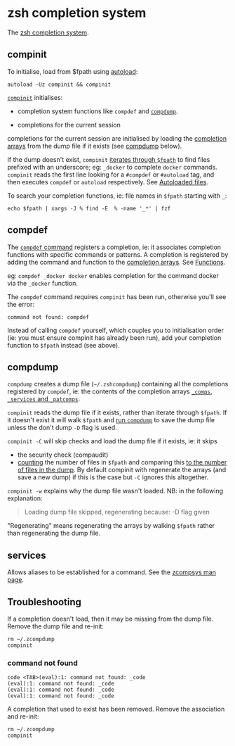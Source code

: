 # zsh completion system

The [zsh completion system](http://zsh.sourceforge.net/Doc/Release/Completion-System.html).

## compinit

To initialise, load from $fpath using [autoload](zsh-functions.md#functions):

```
autoload -Uz compinit && compinit
```

[`compinit`](https://github.com/zsh-users/zsh/blob/master/Completion/compinit) initialises:

- completion system functions like `compdef` and [`compdump`](https://github.com/zsh-users/zsh/blob/master/Completion/compdump).

- completions for the current session

completions for the current session are initialised by loading the [completion arrays](https://github.com/zsh-users/zsh/blob/09c5b10dc2affbe4e46f69e64d573b197c14b988/Completion/compinit#L113) from the dump file if it exists (see [compdump](#compdump) below).

If the dump doesn't exist, `compinit` [iterates through `$fpath`](https://github.com/zsh-users/zsh/blob/09c5b10dc2affbe4e46f69e64d573b197c14b988/Completion/compinit#L523) to find files prefixed with an underscore; eg: `_docker` to complete `docker` commands.
`compinit` reads the first line looking for a `#compdef` or `#autoload` tag, and then executes `compdef` or `autoload` respectively. See [Autoloaded files](http://zsh.sourceforge.net/Doc/Release/Completion-System.html#Autoloaded-files).

To search your completion functions, ie: file names in `$fpath` starting with `_`:

```
echo $fpath | xargs -J % find -E  % -name '_*' | fzf
```

## compdef

The [`compdef` command](https://github.com/zsh-users/zsh/blob/09c5b10dc2affbe4e46f69e64d573b197c14b988/Completion/compinit#L202) registers a completion, ie: it associates completion functions with specific commands or patterns. A completion is registered by adding the command and function to the [completion arrays](https://github.com/zsh-users/zsh/blob/09c5b10dc2affbe4e46f69e64d573b197c14b988/Completion/compinit#L381). See [Functions](http://zsh.sourceforge.net/Doc/Release/Completion-System.html#Functions-3).

eg: `compdef _docker docker` enables completion for the command docker via the `_docker` function.

The `compdef` command requires `compinit` has been run, otherwise you'll see the error:

```
command not found: compdef
```

Instead of calling `compdef` yourself, which couples you to initialisation order (ie: you must ensure compinit has already been run), add your completion function to `$fpath` instead (see above).

## compdump

`compdump` creates a dump file (`~/.zshcompdump`) containing all the completions registered by `compdef`, ie: the contents of the completion arrays [`_comps`, `_services` and `_patcomps`](https://github.com/zsh-users/zsh/blob/09c5b10dc2affbe4e46f69e64d573b197c14b988/Completion/compdump#L39C19-L39C25).

`compinit` reads the dump file if it exists, rather than iterate through `$fpath`. If it doesn't exist it will walk `$fpath` and [run `compdump`](https://github.com/zsh-users/zsh/blob/09c5b10dc2affbe4e46f69e64d573b197c14b988/Completion/compinit#L549) to save the dump file unless the don't dump `-D` flag is used.

`compinit -C` will skip checks and load the dump file if it exists, ie: it skips

- the security check (compaudit)
- [counting](https://github.com/zsh-users/zsh/blob/09c5b10dc2affbe4e46f69e64d573b197c14b988/Completion/compinit#L472) the number of files in `$fpath` and comparing this [to the number of files in the dump](https://github.com/zsh-users/zsh/blob/09c5b10dc2affbe4e46f69e64d573b197c14b988/Completion/compinit#L489). By default compinit with regenerate the arrays (and save a new dump) if this is the case but `-C` ignores this altogether.

`compinit -w` explains why the dump file wasn't loaded. NB: in the following explanation:

> Loading dump file skipped, regenerating because: -D flag given

"Regenerating" means regenerating the arrays by walking `$fpath` rather than regenerating the dump file.

## services

Allows aliases to be established for a command. See the [zcompsys man page](https://linux.die.net/man/1/zshcompsys#:~:text=Each%20name%20may%20also%20be%20of%20the%20form%20%27cmd%3Dservice%27).

## Troubleshooting

If a completion doesn't load, then it may be missing from the dump file. Remove the dump file and re-init:

```
rm ~/.zcompdump
compinit
```

### command not found

```
code <TAB>(eval):1: command not found: _code
(eval):1: command not found: _code
(eval):1: command not found: _code
(eval):1: command not found: _code
```

A completion that used to exist has been removed.
Remove the association and re-init:

```
rm ~/.zcompdump
compinit
```
